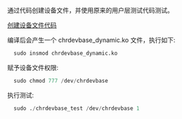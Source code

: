 
通过代码创建设备文件，并使用原来的用户层测试代码测试。

[创建设备文件代码](dd)

编译后会产生一个 chrdevbase_dynamic.ko 文件，执行如下:
```s
  sudo insmod chrdevbase_dynamic.ko
```

赋予设备文件权限:
```s
  sudo chmod 777 /dev/chrdevbase
```

执行测试:
```s
  sudo ./chrdevbase_test /dev/chrdevbase 1
```
